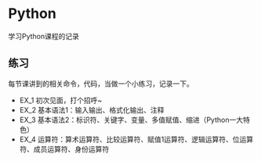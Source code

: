 ﻿# Python
学习Python课程的记录
## 练习
每节课讲到的相关命令，代码，当做一个小练习，记录一下。
- EX_1
  初次见面，打个招呼~
- EX_2
  基本语法1：输入输出、格式化输出、注释
- EX_3
  基本语法2：标识符、关键字、变量、多值赋值、缩进（Python一大特色）
- EX_4
  运算符：算术运算符、比较运算符、赋值1运算符、逻辑运算符、位运算符、成员运算符、身份运算符